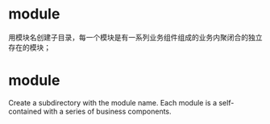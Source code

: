 # module
用模块名创建子目录，每一个模块是有一系列业务组件组成的业务内聚闭合的独立存在的模块；   

# module
Create a subdirectory with the module name. Each module is a self-contained with a series of business components.

